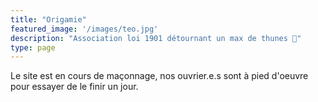 ```yaml
---
title: "Origamie"
featured_image: '/images/teo.jpg'
description: "Association loi 1901 détournant un max de thunes 🖕"
type: page
---
```

Le site est en cours de maçonnage, nos ouvrier.e.s sont à pied d'oeuvre pour essayer de le finir un jour.
